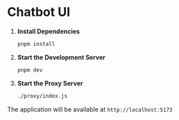 # Chatbot UI

1. **Install Dependencies**

   ```bash
   pnpm install
   ```

2. **Start the Development Server**

   ```bash
   pnpm dev
   ```

3. **Start the Proxy Server**

   ```bash
   ./proxy/index.js
   ```

The application will be available at `http://localhost:5173`
